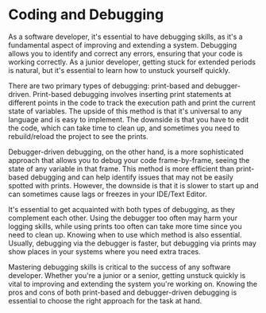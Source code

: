 # Coding and Debugging

As a software developer, it's essential to have debugging skills, as it's a fundamental aspect of improving and extending a system. Debugging allows you to identify and correct any errors, ensuring that your code is working correctly. As a junior developer, getting stuck for extended periods is natural, but it's essential to learn how to unstuck yourself quickly.

There are two primary types of debugging: print-based and debugger-driven. Print-based debugging involves inserting print statements at different points in the code to track the execution path and print the current state of variables. The upside of this method is that it's universal to any language and is easy to implement. The downside is that you have to edit the code, which can take time to clean up, and sometimes you need to rebuild/reload the project to see the prints.

Debugger-driven debugging, on the other hand, is a more sophisticated approach that allows you to debug your code frame-by-frame, seeing the state of any variable in that frame. This method is more efficient than print-based debugging and can help identify issues that may not be easily spotted with prints. However, the downside is that it is slower to start up and can sometimes cause lags or freezes in your IDE/Text Editor.

It's essential to get acquainted with both types of debugging, as they complement each other. Using the debugger too often may harm your logging skills, while using prints too often can take more time since you need to clean up. Knowing when to use which method is also essential. Usually, debugging via the debugger is faster, but debugging via prints may show places in your systems where you need extra traces.

Mastering debugging skills is critical to the success of any software developer. Whether you're a junior or a senior, getting unstuck quickly is vital to improving and extending the system you're working on. Knowing the pros and cons of both print-based and debugger-driven debugging is essential to choose the right approach for the task at hand.
